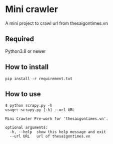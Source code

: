 # Mini  crawler
A mini project to crawl url from thesaigontimes.vn

## Required
Python3.8 or newer

## How to install
```
pip install -r requirement.txt
```

## How to use
```
$ python scrapy.py -h
usage: scrapy.py [-h] --url URL

Mini Crawler Pre-work for 'thesaigontimes.vn'.

optional arguments:
  -h, --help  show this help message and exit
  --url URL   url of thesaigontimes.vn
```